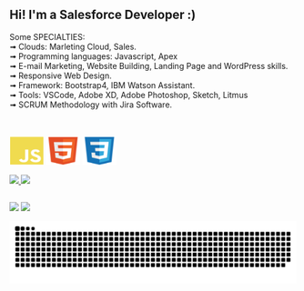 ## Hi! I'm a Salesforce Developer :) 

Some SPECIALTIES:<br>
➟ Clouds: Marleting Cloud, Sales.<br>
➟ Programming languages: Javascript, Apex<br>
➟ E-mail Marketing, Website Building, Landing Page and WordPress skills.<br>
➟ Responsive Web Design.<br>
➟ Framework: Bootstrap4, IBM Watson Assistant.<br>
➟ Tools: VSCode, Adobe XD, Adobe Photoshop, Sketch, Litmus<br>
➟ SCRUM Methodology with Jira Software.<br><br>

 <div style="display: inline_block"><br>

  <img align="center" alt="Dani-Js" height="50" width="60" src="https://raw.githubusercontent.com/devicons/devicon/master/icons/javascript/javascript-plain.svg">
  <img align="center" alt="Dani-HTML" height="50" width="60" src="https://raw.githubusercontent.com/devicons/devicon/master/icons/html5/html5-original.svg">
  <img align="center" alt="Dani-CSS" height="50" width="60" src="https://raw.githubusercontent.com/devicons/devicon/master/icons/css3/css3-original.svg">
</div>
 
 <br>
 
<div align="left">
  <a href="https://github.com/danielleoliveira-dev">
  <img height="190em" src="https://github-readme-stats.vercel.app/api?username=danielleoliveira-dev&show_icons=true&theme=dark&include_all_commits=true&count_private=true"/>
  <img height="193em" src="https://github-readme-stats.vercel.app/api/top-langs/?username=danielleoliveira-dev&layout=compact&langs_count=7&theme=dark"/>
</div>
  
  ##
 
<div> 
  <a href = "mailto:danioliv.pro@gmail.com"><img src="https://img.shields.io/badge/Gmail-D14836?style=for-the-badge&logo=gmail&logoColor=white" target="_blank"></a>
  <a href="https://www.linkedin.com/in/danielleoliveira-dev/" target="_blank"><img src="https://img.shields.io/badge/-LinkedIn-%230077B5?style=for-the-badge&logo=linkedin&logoColor=white" target="_blank"></a> 

  ![Snake animation](https://github.com/danielleoliveira-dev/danielleoliveira-dev/blob/output/github-contribution-grid-snake.svg)
  
</div>
 
 

   
  
